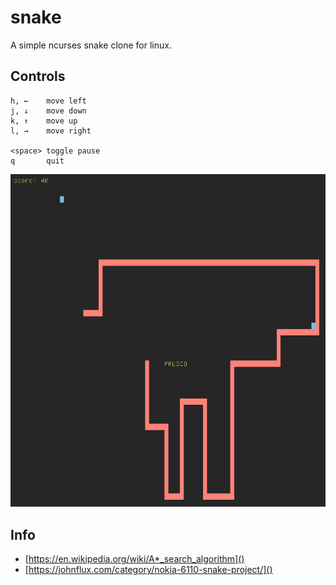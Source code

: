 # snake

A simple ncurses snake clone for linux.  

## Controls

    h, ←    move left
    j, ↓    move down
    k, ↑    move up
    l, →    move right

    <space> toggle pause
    q       quit


![screenshot.png](screenshot.png)

## Info
- [https://en.wikipedia.org/wiki/A*_search_algorithm]()  
- [https://johnflux.com/category/nokia-6110-snake-project/]()  

